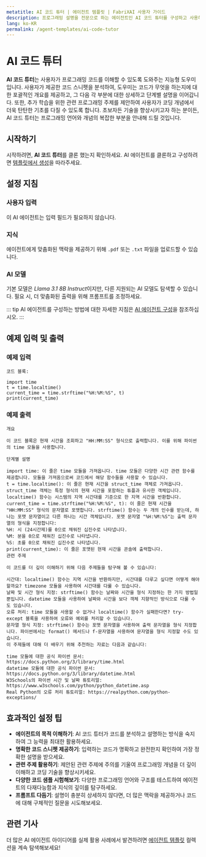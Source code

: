 ```yaml
---
metatitle: AI 코드 튜터 | 에이전트 템플릿 | FabriXAI 사용자 가이드
description: 프로그래밍 설명을 전문으로 하는 에이전트인 AI 코드 튜터를 구성하고 사용하는 방법에 대한 사용자 가이드입니다.
lang: ko-KR
permalink: /agent-templates/ai-code-tutor
---
```


# AI 코드 튜터

**AI 코드 튜터**는 사용자가 프로그래밍 코드를 이해할 수 있도록 도와주는 지능형 도우미입니다. 사용자가 제공한 코드 스니펫을 분석하여, 도우미는 코드가 무엇을 하는지에 대한 포괄적인 개요를 제공하고, 그 다음 각 부분에 대한 상세하고 단계별 설명을 이어갑니다. 또한, 추가 학습을 위한 관련 프로그래밍 주제를 제안하여 사용자가 코딩 개념에서 더욱 탄탄한 기초를 다질 수 있도록 합니다. 초보자든 기술을 향상시키고자 하는 분이든, AI 코드 튜터는 프로그래밍 언어와 개념의 복잡한 부분을 안내해 드릴 것입니다.

## 시작하기

시작하려면, **AI 코드 튜터**를 클론 했는지 확인하세요. AI 에이전트를 클론하고 구성하려면 [템플릿에서 생성](/en-us/create-from-templates/)을 따라주세요.

## 설정 지침

### 사용자 입력

이 AI 에이전트는 입력 필드가 필요하지 않습니다.

### 지식

에이전트에게 맞춤화된 맥락을 제공하기 위해 `.pdf` 또는 `.txt` 파일을 업로드할 수 있습니다.

### AI 모델

기본 모델은 *Llama 3.1 8B Instruct*이지만, 다른 지원되는 AI 모델도 탐색할 수 있습니다. 필요 시, 더 맞춤화된 출력을 위해 프롬프트를 조정하세요.

::: tip
AI 에이전트를 구성하는 방법에 대한 자세한 지침은 [AI 에이전트 구성](/en-us/configure-ai-agent/)을 참조하십시오.
:::

## 예제 입력 및 출력

### 예제 입력

```
코드 블록:

import time
t = time.localtime()
current_time = time.strftime("%H:%M:%S", t)
print(current_time)
```

### 예제 출력

```
개요

이 코드 블록은 현재 시간을 조회하고 "HH:MM:SS" 형식으로 출력합니다. 이를 위해 파이썬의 time 모듈을 사용합니다.

단계별 설명

import time: 이 줄은 time 모듈을 가져옵니다. time 모듈은 다양한 시간 관련 함수를 제공합니다. 모듈을 가져옴으로써 코드에서 해당 함수들을 사용할 수 있습니다.
t = time.localtime(): 이 줄은 현재 시간을 struct_time 객체로 가져옵니다. struct_time 객체는 특정 형식의 현재 시간을 포함하는 튜플과 유사한 객체입니다. localtime() 함수는 시스템의 지역 시간대를 기준으로 한 지역 시간을 반환합니다.
current_time = time.strftime("%H:%M:%S", t): 이 줄은 현재 시간을 "HH:MM:SS" 형식의 문자열로 포맷합니다. strftime() 함수는 두 개의 인수를 받는데, 하나는 포맷 문자열이고 다른 하나는 시간 객체입니다. 포맷 문자열 "%H:%M:%S"는 출력 문자열의 형식을 지정합니다:
%H: 시 (24시간제)를 0으로 채워진 십진수로 나타냅니다.
%M: 분을 0으로 채워진 십진수로 나타냅니다.
%S: 초를 0으로 채워진 십진수로 나타냅니다.
print(current_time): 이 줄은 포맷된 현재 시간을 콘솔에 출력합니다.
관련 주제

이 코드를 더 깊이 이해하기 위해 다음 주제들을 탐구해 볼 수 있습니다:

시간대: localtime() 함수는 지역 시간을 반환하지만, 시간대를 다루고 싶다면 어떻게 해야 할까요? timezone 모듈을 사용하여 시간대를 다룰 수 있습니다.
날짜 및 시간 형식 지정: strftime() 함수는 날짜와 시간을 형식 지정하는 한 가지 방법일 뿐입니다. datetime 모듈을 사용하여 날짜와 시간을 보다 객체 지향적인 방식으로 다룰 수도 있습니다.
오류 처리: time 모듈을 사용할 수 없거나 localtime() 함수가 실패한다면? try-except 블록을 사용하여 오류와 예외를 처리할 수 있습니다.
문자열 형식 지정: strftime() 함수는 포맷 문자열을 사용하여 출력 문자열을 형식 지정합니다. 파이썬에서는 format() 메서드나 f-문자열을 사용하여 문자열을 형식 지정할 수도 있습니다.
이 주제들에 대해 더 배우기 위해 추천하는 자료는 다음과 같습니다:

time 모듈에 대한 공식 파이썬 문서: https://docs.python.org/3/library/time.html
datetime 모듈에 대한 공식 파이썬 문서: https://docs.python.org/3/library/datetime.html
W3Schools의 파이썬 시간 및 날짜 튜토리얼: https://www.w3schools.com/python/python_datetime.asp
Real Python의 오류 처리 튜토리얼: https://realpython.com/python-exceptions/
```

## 효과적인 설정 팁

- **에이전트의 목적 이해하기**: AI 코드 튜터가 코드를 분석하고 설명하는 방식을 숙지하여 그 능력을 최대한 활용하세요.
- **명확한 코드 스니펫 제공하기**: 입력하는 코드가 명확하고 완전한지 확인하여 가장 정확한 설명을 받으세요.
- **관련 주제 활용하기**: 제안된 관련 주제에 주의를 기울여 프로그래밍 개념을 더 깊이 이해하고 코딩 기술을 향상시키세요.
- **다양한 코드 샘플 시험해보기**: 다양한 프로그래밍 언어와 구조를 테스트하여 에이전트의 다재다능함과 지식의 깊이를 탐구하세요.
- **프롬프트 다듬기**: 설명이 충분히 상세하지 않다면, 더 많은 맥락을 제공하거나 코드에 대해 구체적인 질문을 시도해보세요.

## 관련 기사

더 많은 AI 에이전트 아이디어를 실제 활용 사례에서 발견하려면 [에이전트 템플릿](/en-us/agent-templates/) 컬렉션을 계속 탐색해보세요!